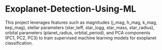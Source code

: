 # Exoplanet-Detection-Using-ML
This project leverages features such as magnitudes (j_mag, h_mag, k_mag, kep_mag), stellar parameters (star_teff, star_logg, star_mass, star_radius), orbital parameters (planet_radius, orbital_period), and PCA components (PC1, PC2, PC3) to train supervised machine learning models for exoplanet classification.
